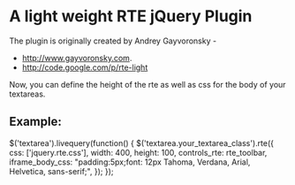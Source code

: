 # A light weight RTE jQuery Plugin

The plugin is originally created by Andrey Gayvoronsky - 

* http://www.gayvoronsky.com.
* http://code.google.com/p/rte-light

Now, you can define the height of the rte as well as css for the body of your textareas.

## Example: 

  $('textarea').livequery(function() {
    $('textarea.your_textarea_class').rte({
      css: ['jquery.rte.css'],
      width: 400,
      height: 100,
      controls_rte: rte_toolbar,
      iframe_body_css: 
          "padding:5px;font: 12px Tahoma, Verdana, Arial, Helvetica, sans-serif;",
      });
  });
